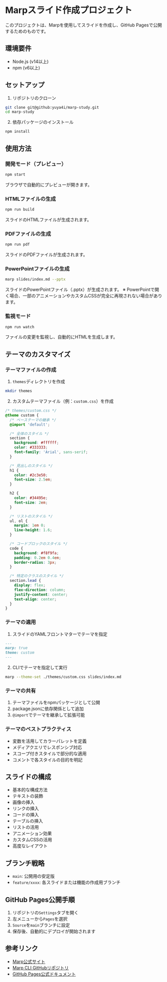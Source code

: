 # Marpスライド作成プロジェクト

このプロジェクトは、Marpを使用してスライドを作成し、GitHub Pagesで公開するためのものです。

## 環境要件

- Node.js (v14以上)
- npm (v6以上)

## セットアップ

1. リポジトリのクローン
```bash
git clone git@github:yuya4i/marp-study.git
cd marp-study
```

2. 依存パッケージのインストール
```bash
npm install
```

## 使用方法

### 開発モード（プレビュー）
```bash
npm start
```
ブラウザで自動的にプレビューが開きます。

### HTMLファイルの生成
```bash
npm run build
```
スライドのHTMLファイルが生成されます。

### PDFファイルの生成
```bash
npm run pdf
```
スライドのPDFファイルが生成されます。

### PowerPointファイルの生成
```bash
marp slides/index.md --pptx
```
スライドのPowerPointファイル（.pptx）が生成されます。
※ PowerPointで開く場合、一部のアニメーションやカスタムCSSが完全に再現されない場合があります。

### 監視モード
```bash
npm run watch
```
ファイルの変更を監視し、自動的にHTMLを生成します。

## テーマのカスタマイズ

### テーマファイルの作成
1. `themes`ディレクトリを作成
```bash
mkdir themes
```

2. カスタムテーマファイル（例：`custom.css`）を作成
```css
/* themes/custom.css */
@theme custom {
  /* ベーステーマの継承 */
  @import 'default';

  /* 全体のスタイル */
  section {
    background: #ffffff;
    color: #333333;
    font-family: 'Arial', sans-serif;
  }

  /* 見出しのスタイル */
  h1 {
    color: #2c3e50;
    font-size: 2.5em;
  }

  h2 {
    color: #34495e;
    font-size: 2em;
  }

  /* リストのスタイル */
  ul, ol {
    margin: 1em 0;
    line-height: 1.6;
  }

  /* コードブロックのスタイル */
  code {
    background: #f8f9fa;
    padding: 0.2em 0.4em;
    border-radius: 3px;
  }

  /* 特定のクラスのスタイル */
  section.lead {
    display: flex;
    flex-direction: column;
    justify-content: center;
    text-align: center;
  }
}
```

### テーマの適用
1. スライドのYAMLフロントマターでテーマを指定
```markdown
---
marp: true
theme: custom
---
```

2. CLIでテーマを指定して実行
```bash
marp --theme-set ./themes/custom.css slides/index.md
```

### テーマの共有
1. テーマファイルをnpmパッケージとして公開
2. package.jsonに依存関係として追加
3. `@import`でテーマを継承して拡張可能

### テーマのベストプラクティス
- 変数を活用してカラーパレットを定義
- メディアクエリでレスポンシブ対応
- スコープ付きスタイルで部分的な適用
- コメントで各スタイルの目的を明記

## スライドの構成

- 基本的な構成方法
- テキストの装飾
- 画像の挿入
- リンクの挿入
- コードの挿入
- テーブルの挿入
- リストの活用
- アニメーション効果
- カスタムCSSの活用
- 高度なレイアウト

## ブランチ戦略

- `main`: 公開用の安定版
- `feature/xxxx`: 各スライドまたは機能の作成用ブランチ

## GitHub Pages公開手順

1. リポジトリの`Settings`タブを開く
2. 左メニューから`Pages`を選択
3. `Source`を`main`ブランチに設定
4. 保存後、自動的にデプロイが開始されます

## 参考リンク

- [Marp公式サイト](https://marp.app/)
- [Marp CLI GitHubリポジトリ](https://github.com/marp-team/marp-cli)
- [GitHub Pages公式ドキュメント](https://pages.github.com/)
